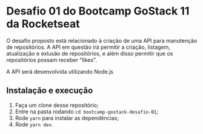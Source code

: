 # Desafio 01 do Bootcamp GoStack 11 da Rocketseat

O desafio proposto está relacionado à criação de uma API para manutenção de repositórios. A API em questão irá permitir a criação, listagem, atualização e exlusão de repositórios, e além disso permitir que os repositórios possam receber "likes". 

A API será desenvolvida utilizando Node.js

## Instalação e execução

1. Faça um clone desse repositório;
2. Entre na pasta rodando `cd bootcamp-gostack-desafio-01`;
3. Rode `yarn` para instalar as dependências;
4. Rode `yarn dev`.
